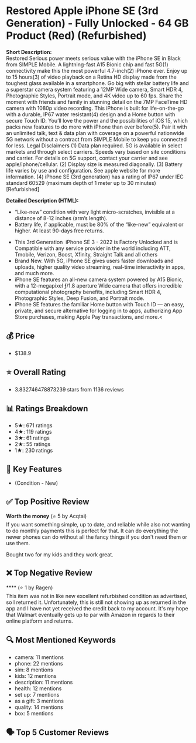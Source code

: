 # Restored Apple iPhone SE (3rd Generation) - Fully Unlocked - 64 GB Product (Red) (Refurbished)

**Short Description:**  
Restored Serious power meets serious value with the iPhone SE in Black from SIMPLE Mobile. A lightning-fast A15 Bionic chip and fast 5G(1) connectivity make this the most powerful 4.7-inch(2) iPhone ever. Enjoy up to 15 hours(3) of video playback on a Retina HD display made from the toughest glass available in a smartphone. Go big with stellar battery life and a superstar camera system featuring a 12MP Wide camera, Smart HDR 4, Photographic Styles, Portrait mode, and 4K video up to 60 fps. Share the moment with friends and family in stunning detail on the 7MP FaceTime HD camera with 1080p video recording. This iPhone is built for life-on-the-go with a durable, IP67 water resistant(4) design and a Home button with secure Touch ID. You’ll love the power and the possibilities of iOS 15, which packs new features to do more with iPhone than ever before(5). Pair it with an unlimited talk, text & data plan with coverage on a powerful nationwide 5G network without a contract from SIMPLE Mobile to keep you connected for less. Legal Disclaimers (1) Data plan required. 5G is available in select markets and through select carriers. Speeds vary based on site conditions and carrier. For details on 5G support, contact your carrier and see apple/iphone/cellular. (2) Display size is measured diagonally. (3) Battery life varies by use and configuration. See apple website for more information. (4) iPhone SE (3rd generation) has a rating of IP67 under IEC standard 60529 (maximum depth of 1 meter up to 30 minutes) [Refurbished]

**Detailed Description (HTML):**  
<ul>  <li>“Like-new” condition with very light micro-scratches, invisible at a distance of 8-12 inches (arm’s length).</li>  <li>Battery life, if applicable, must be 80% of the “like-new” equivalent or higher. At least 90-days free returns.</li> </ul> <ul>  <li>This 3rd Generation &nbsp;iPhone SE 3 - 2022 is Factory Unlocked and is Compatible with any service provider in the world including ATT, Tmobile, Verizon, Boost, Xfinity, Straight Talk and all others</li>  <li>Brand New. With 5G, iPhone SE gives users faster downloads and uploads, higher quality video streaming, real-time interactivity in apps, and much more.</li>  <li>iPhone SE features an all-new camera system powered by A15 Bionic, with a 12-megapixel ƒ/1.8 aperture Wide camera that offers incredible computational photography benefits, including Smart HDR 4, Photographic Styles, Deep Fusion, and Portrait mode.</li>  <li>iPhone SE features the familiar Home button with Touch ID — an easy, private, and secure alternative for logging in to apps, authorizing App Store purchases, making Apple Pay transactions, and more.&lt;</li> </ul>

## 💰 Price
- $138.9

## ⭐ Overall Rating
- 3.832746478873239 stars from 1136 reviews

## 📊 Ratings Breakdown
- 5★: 671 ratings
- 4★: 119 ratings
- 3★: 61 ratings
- 2★: 55 ratings
- 1★: 230 ratings

## 🧩 Key Features
- (Condition - New)

## ✅ Top Positive Review
**Worth the money** (⭐ 5 by Acqtai)  
If you want something simple, up to date, and reliable while also not wanting to do monthly payments this is perfect for that. It can do everything the newer phones can do without all the fancy things if you don't need them or use them. 

Bought two for my kids and they work great.

## ❌ Top Negative Review
**** (⭐ 1 by Ragen)  
This item was not in like new excellent refurbished condition as advertised, so I returned it.  Unfortunately, this is still not showing up as returned in the app and I have not yet received the credit back to my account.  It's my hope that Walmart eventually gets up to par with Amazon in regards to their online platform and returns.

## 🔍 Most Mentioned Keywords
- camera: 11 mentions
- phone: 22 mentions
- sim: 8 mentions
- kids: 12 mentions
- description: 11 mentions
- health: 12 mentions
- set up: 7 mentions
- as a gift: 3 mentions
- quality: 14 mentions
- box: 5 mentions

## 🗣️ Top 5 Customer Reviews

